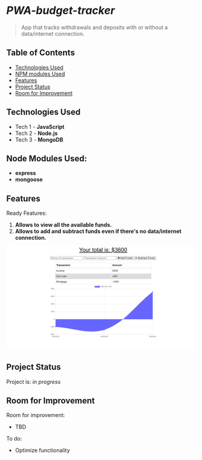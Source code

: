 # _PWA-budget-tracker_
> App that tracks withdrawals and deposits with or without a data/internet connection.
## Table of Contents
* [Technologies Used](#technologies-used)
* [NPM modules Used](#node-modules-used)
* [Features](#features)
* [Project Status](#project-status)
* [Room for Improvement](#room-for-improvement)

## Technologies Used
- Tech 1 - **JavaScript**
- Tech 2 - **Node.js**
- Tech 3 - **MongoDB**

## Node Modules Used: 
- **express**
- **mongoose**

## Features
Ready Features:
1. **Allows to view all the available funds.**
2. **Allows to add and subtract funds even if there's no data/internet connection.**

![Initial-display](./screenshot/main.png)

## Project Status
Project is: _in progress_


## Room for Improvement
Room for improvement:
- TBD

To do:
- Optimize functionality

